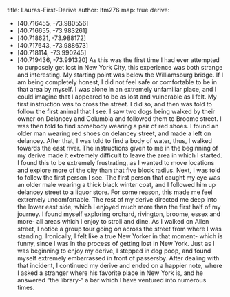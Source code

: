 title: Lauras-First-Derive
author: ltm276
map: true
derive:
  - [40.716455, -73.980556]
  - [40.716655, -73.983261]
  - [40.718621, -73.988172]
  - [40.717643, -73.988673]
  - [40.718114, -73.990245]
  - [40.719436, -73.991320]
As this was the first time I had ever attempted to purposely get lost in New York City, this experience was both strange and interesting.
My starting point was below the Williamsburg bridge. If I am being completely honest, I did not feel safe or comfortable to be in that area by myself. I was alone in an extremely unfamiliar place, and I could imagine that I appeared to be as lost and vulnerable as I felt.
My first instruction was to cross the street. I did so, and then was told to follow the first animal that I see. I saw two dogs being walked by their owner on Delancey and Columbia and followed them to Broome street. I was then told to find somebody wearing a pair of red shoes. I found an older man wearing red shoes on delancey street, and made a left on delancey. After that, I was told to find a body of water, thus, I walked towards the east river.
The instructions given to me in the beginning of my derive made it extremely difficult to leave the area in which I started. I found this to be extremely frustrating, as I wanted to move locations and explore more of the city than that five block radius.
Next, I was told to follow the first person I see. The first person that caught my eye was an older male wearing a thick black winter coat, and I followed him up delancey street to a liquor store. For some reason, this made me feel extremely uncomfortable.
The rest of my derive directed me deep into the lower east side, which I enjoyed much more than the first half of my journey. I found myself exploring orchard, rivington, broome, essex and more- all areas which I enjoy to stroll and dine. As I walked on Allen street, I notice a group tour going on across the street from where I was standing. Ironically, I felt like a true New Yorker in that moment- which is funny, since I was in the process of getting lost in New York. Just as I was beginning to enjoy my derive, I stepped in dog poop, and found myself extremely embarrassed in front of passersby. After dealing with that incident, I continued my derive and ended on a happier note, where I asked a stranger where his favorite place in New York is, and he answered “the library-“ a bar which I have ventured into numerous times.
